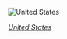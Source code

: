 
![United States](https://www.gstatic.com/prettyearth/assets/full/1825.jpg)

*[United States](https://www.google.com/maps/@35.421091,-118.82598,18z/data=!3m1!1e3)*

